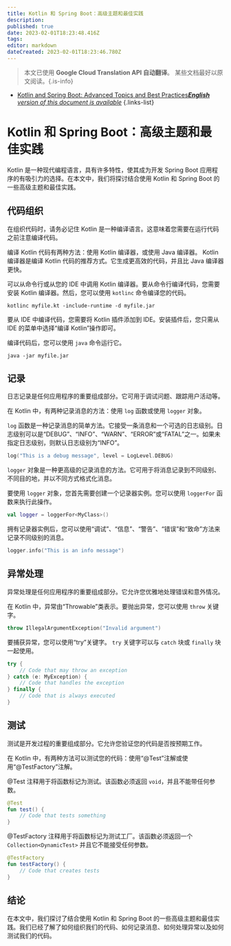 ```yaml
---
title: Kotlin 和 Spring Boot：高级主题和最佳实践
description: 
published: true
date: 2023-02-01T18:23:48.416Z
tags: 
editor: markdown
dateCreated: 2023-02-01T18:23:46.780Z
---
```


> 本文已使用 **Google Cloud Translation API 自动翻译**。
某些文档最好以原文阅读。{.is-info}

- [Kotlin and Spring Boot: Advanced Topics and Best Practices***English** version of this document is available*](/en/Knowledge-base/Kotlin/kotlin-and-spring-boot-advanced-topics-and-best-practices)
{.links-list}


# Kotlin 和 Spring Boot：高级主题和最佳实践

Kotlin 是一种现代编程语言，具有许多特性，使其成为开发 Spring Boot 应用程序的有吸引力的选择。在本文中，我们将探讨结合使用 Kotlin 和 Spring Boot 的一些高级主题和最佳实践。

## 代码组织

在组织代码时，请务必记住 Kotlin 是一种编译语言。这意味着您需要在运行代码之前注意编译代码。

编译 Kotlin 代码有两种方法：使用 Kotlin 编译器，或使用 Java 编译器。 Kotlin 编译器是编译 Kotlin 代码的推荐方式。它生成更高效的代码，并且比 Java 编译器更快。

可以从命令行或从您的 IDE 中调用 Kotlin 编译器。要从命令行编译代码，您需要安装 Kotlin 编译器。然后，您可以使用 `kotlinc` 命令编译您的代码。

```
kotlinc myfile.kt -include-runtime -d myfile.jar
```

要从 IDE 中编译代码，您需要将 Kotlin 插件添加到 IDE。安装插件后，您只需从 IDE 的菜单中选择“编译 Kotlin”操作即可。

编译代码后，您可以使用 `java` 命令运行它。

```
java -jar myfile.jar
```

## 记录

日志记录是任何应用程序的重要组成部分。它可用于调试问题、跟踪用户活动等。

在 Kotlin 中，有两种记录消息的方法：使用 `log` 函数或使用 `logger` 对象。

`log` 函数是一种记录消息的简单方法。它接受一条消息和一个可选的日志级别。日志级别可以是“DEBUG”、“INFO”、“WARN”、“ERROR”或“FATAL”之一。如果未指定日志级别，则默认日志级别为“INFO”。

```kotlin
log("This is a debug message", level = LogLevel.DEBUG)
```

`logger` 对象是一种更高级的记录消息的方法。它可用于将消息记录到不同级别、不同目的地，并以不同方式格式化消息。

要使用 `logger` 对象，您首先需要创建一个记录器实例。您可以使用 `loggerFor` 函数来执行此操作。

```kotlin
val logger = loggerFor<MyClass>()
```

拥有记录器实例后，您可以使用“调试”、“信息”、“警告”、“错误”和“致命”方法来记录不同级别的消息。

```kotlin
logger.info("This is an info message")
```

## 异常处理

异常处理是任何应用程序的重要组成部分。它允许您优雅地处理错误和意外情况。

在 Kotlin 中，异常由“Throwable”类表示。要抛出异常，您可以使用 `throw` 关键字。

```kotlin
throw IllegalArgumentException("Invalid argument")
```

要捕获异常，您可以使用“try”关键字。 `try` 关键字可以与 `catch` 块或 `finally` 块一起使用。

```kotlin
try {
    // Code that may throw an exception
} catch (e: MyException) {
    // Code that handles the exception
} finally {
    // Code that is always executed
}
```

## 测试

测试是开发过程的重要组成部分。它允许您验证您的代码是否按预期工作。

在 Kotlin 中，有两种方法可以测试您的代码：使用“@Test”注解或使用“@TestFactory”注解。

@Test 注释用于将函数标记为测试。该函数必须返回 `void`，并且不能带任何参数。

```kotlin
@Test
fun test() {
    // Code that tests something
}
```

@TestFactory 注释用于将函数标记为测试工厂。该函数必须返回一个 `Collection<DynamicTest>` 并且它不能接受任何参数。

```kotlin
@TestFactory
fun testFactory() {
    // Code that creates tests
}
```

## 结论

在本文中，我们探讨了结合使用 Kotlin 和 Spring Boot 的一些高级主题和最佳实践。我们已经了解了如何组织我们的代码、如何记录消息、如何处理异常以及如何测试我们的代码。